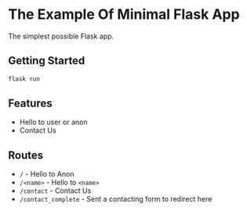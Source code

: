# The Example Of  Minimal Flask App

The simplest possible Flask app.

## Getting Started

```bash
flask run
```

## Features

- Hello to user or anon
- Contact Us

## Routes

- `/` - Hello to Anon
- `/<name>` - Hello to `<name>`
- `/contact` - Contact Us
- `/contact_complete` - Sent a contacting form to redirect here 
